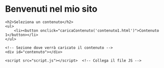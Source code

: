 <!DOCTYPE html>
<html lang="it">
<head>
    <meta charset="UTF-8">
    <meta name="viewport" content="width=device-width, initial-scale=1.0">
    <title>Il mio sito</title>
    <link rel="stylesheet" href="styles.css">  <!-- Collega il file CSS -->
</head>
<body>
    <h1>Benvenuti nel mio sito</h1>
    
    <h2>Seleziona un contenuto</h2>
    <ul>
        <li><button onclick="caricaContenuto('contenuto1.html')">Contenuto 1</button></li>
    </ul>

    <!-- Sezione dove verrà caricato il contenuto -->
    <div id="contenuto"></div>

    <script src="script.js"></script>  <!-- Collega il file JS -->
</body>
</html>
